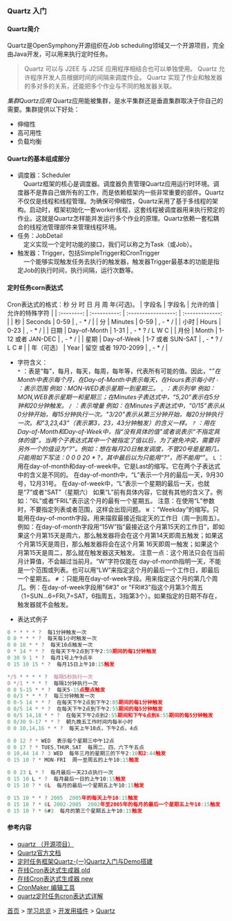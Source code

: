 ### Quartz 入门

#### Quartz简介
Quartz是OpenSymphony开源组织在Job scheduling领域又一个开源项目，完全由Java开发，可以用来执行定时任务。
> Quartz 可以与 J2EE 与 J2SE 应用程序相结合也可以单独使用。
> Quartz 允许程序开发人员根据时间的间隔来调度作业。
> Quartz 实现了作业和触发器的多对多的关系，还能把多个作业与不同的触发器关联。

*集群Quartz应用*
Quartz应用能被集群，是水平集群还是垂直集群取决于你自己的需要。集群提供以下好处：
* 伸缩性
* 高可用性
* 负载均衡

#### Quartz的基本组成部分  
* 调度器：Scheduler  
&ensp;&ensp;Quartz框架的核心是调度器。调度器负责管理Quartz应用运行时环境。调度器不是靠自己做所有的工作，而是依赖框架内一些非常重要的部件。Quartz不仅仅是线程和线程管理。为确保可伸缩性，Quartz采用了基于多线程的架构。启动时，框架初始化一套worker线程，这套线程被调度器用来执行预定的作业。这就是Quartz怎样能并发运行多个作业的原理。Quartz依赖一套松耦合的线程池管理部件来管理线程环境。
&ensp;&ensp;
* 任务：JobDetail  
&ensp;&ensp;定义实现一个定时功能的接口，我们可以称之为Task（或Job）。
* 触发器：Trigger，包括SimpleTrigger和CronTrigger  
&ensp;&ensp;一个能够实现触发任务去执行的触发器，触发器Trigger最基本的功能是指定Job的执行时间，执行间隔，运行次数等。

#### 定时任务corn表达式
Cron表达式的格式：秒 分 时 日 月 周 年(可选)。
|   字段名   |    字段名    |      允许的值       | 允许的特殊字符  |
| :--------: | :----------: | :-----------------: | :-------------: |
|     秒     |   Seconds    |        0-59         |     , - * /     |
|     分     |   Minutes    |        0-59         |     , - * /     |
|    小时    |    Hours     |        0-23         |     , - * /     |
|    日期    | Day-of-Month |        1-31         | , - * ? / L W C |
|    月份    |    Month     |  1-12 或者 JAN-DEC  |     , - * /     |
|    星期    | Day-of-Week  |  1-7 或者 SUN-SAT   | , - * ? / L C # |
| 年（可选） |     Year     | 留空 或者 1970-2099 |     , - * /     |
* 字符含义：  
`*` ：表是“每”，每月，每天，每周，每年等，代表所有可能的值。因此，“*”在Month中表示每个月，在Day-of-Month中表示每天，在Hours表示每小时
`-` ：表示范围 例如：MON-WED表示星期一到星期三。
`,` ：表示列举 例如：MON,WEB表示星期一和星期三；在Minutes子表达式中，“5,20”表示在5分钟和20分钟触发。
`/` ：表示增量 例如：在Minutes子表达式中，“0/15”表示从0分钟开始，每15分钟执行一次。"3/20"表示从第三分钟开始，每20分钟执行一次。和"3,23,43"（表示第3，23，43分钟触发）的含义一样。
`?` ：用在Day-of-Month和Day-of-Week中，指“没有具体的值”或者说表示“不指定具体的值”。当两个子表达式其中一个被指定了值以后，为了避免冲突，需要将另外一个的值设为“?”。例如：想在每月20日触发调度，不管20号是星期几，只能用如下写法：0 0 0 20 * ?，其中最后以为只能用“?”，而不能用“*”。
`L` ：用在day-of-month和day-of-week中。它是Last的缩写。它在两个子表达式中的含义是不同的。
在day-of-month中，“L”表示一个月的最后一天，9月30号，12月31号。
在day-of-week中，“L”表示一个星期的最后一天，也就是“7”或者“SAT”（星期六）
如果“L”前有具体内容，它就有其他的含义了。例如：“6L”或者“FRIL”表示这个月的最有一个星期五。
注意：在使用“L”参数时，不要指定列表或者范围，这样会出现问题。
`W` ：“Weekday”的缩写。只能用在day-of-month字段。用来描叙最接近指定天的工作日（周一到周五）。例如：在day-of-month字段用“15W”指“最接近这个月第15天的工作日”，即如果这个月第15天是周六，那么触发器将会在这个月第14天即周五触发；如果这个月第15天是周日，那么触发器将会在这个月第 16天即周一触发；如果这个月第15天是周二，那么就在触发器这天触发。
注意一点：这个用法只会在当前月计算值，不会越过当前月。“W”字符仅能在 day-of-month指明一天，不能是一个范围或列表。也可以用“LW”来指定这个月的最后一个工作日，即最后一个星期五。
`#` ：只能用在day-of-week字段。用来指定这个月的第几个周几。例：在day-of-week字段用"6#3" or "FRI#3"指这个月第3个周五（1=SUN...6=FRI,7=SAT，6指周五，3指第3个）。如果指定的日期不存在，触发器就不会触发。

* 表达式例子
```javascript
0 * * * * ?  每1分钟触发一次
0 0 * * * ?  每天每1小时触发一次
0 0 10 * * ?  每天10点触发一次
0 * 14 * * ?  在每天下午2点到下午2:59期间的每1分钟触发 
0 30 9 1 * ?  每月1号上午9点半
0 15 10 15 * ?  每月15日上午10:15触发

*/5 * * * * ?  每隔5秒执行一次
0 */1 * * * ?  每隔1分钟执行一次
0 0 5-15 * * ?  每天5-15点整点触发
0 0/3 * * * ?  每三分钟触发一次
0 0-5 14 * * ?  在每天下午2点到下午2:05期间的每1分钟触发 
0 0/5 14 * * ?  在每天下午2点到下午2:55期间的每5分钟触发
0 0/5 14,18 * * ?  在每天下午2点到2:55期间和下午6点到6:55期间的每5分钟触发
0 0/30 9-17 * * ?  朝九晚五工作时间内每半小时
0 0 10,14,16 * * ?  每天上午10点，下午2点，4点 

0 0 12 ? * WED  表示每个星期三中午12点
0 0 17 ? * TUES,THUR,SAT  每周二、四、六下午五点
0 10,44 14 ? 3 WED  每年三月的星期三的下午2:10和2:44触发 
0 15 10 ? * MON-FRI  周一至周五的上午10:15触发

0 0 23 L * ?  每月最后一天23点执行一次
0 15 10 L * ?  每月最后一日的上午10:15触发 
0 15 10 ? * 6L  每月的最后一个星期五上午10:15触发 

0 15 10 * * ? 2005  2005年的每天上午10:15触发 
0 15 10 ? * 6L 2002-2005  2002年至2005年的每月的最后一个星期五上午10:15触发 
0 15 10 ? * 6#3  每月的第三个星期五上午10:15触发
```

#### 参考内容
* [quartz （开源项目）](https://baike.baidu.com/item/quartz/3643055?fr=aladdin)
* [Quartz官方文档](https://www.w3cschool.cn/quartz_doc/)
* [定时任务框架Quartz-(一)Quartz入门与Demo搭建](https://blog.csdn.net/noaman_wgs/article/details/80984873)
* [在线Cron表达式生成器 old](https://cron.qqe2.com/)
* [在线Cron表达式生成器 new](https://qqe2.com/cron)
* [CronMaker 编辑工具](http://www.cronmaker.com/)
* [quartz定时任务cron表达式详解](https://www.cnblogs.com/lazyInsects/p/8075487.html)



[首页](../../../README.md) > [学习总览](../../../introduction/studyCatalogList.md) > [开发用插件](../DevelopmentPlugin.md) > [Quartz](Quartz.md)
